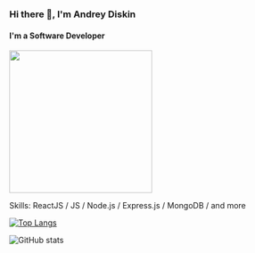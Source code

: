 ### Hi there 👋, I'm Andrey Diskin
#### I'm a Software Developer

<img src="[https://github.com/andreydiskin/andreydiskin/gif.gif](https://cdn.dribbble.com/users/1162077/screenshots/3848914/programmer.gif)" width="256"/>

Skills: ReactJS / JS / Node.js / Express.js / MongoDB / and more
  

[![Top Langs](https://github-readme-stats.vercel.app/api/top-langs/?username=andreydiskin)](https://github.com/anuraghazra/github-readme-stats)

![GitHub stats](https://github-readme-stats.vercel.app/api?username=andreydiskin&show_icons=true)  





